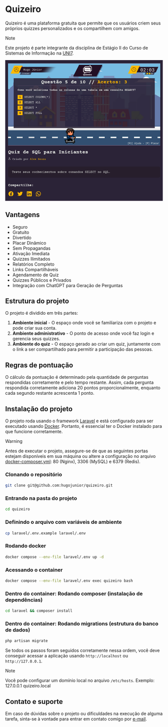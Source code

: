 # Quizeiro
Quizeiro é uma plataforma gratuita que permite que os usuários criem seus próprios quizzes personalizados e os compartilhem com amigos.

> [!NOTE]
> Este projeto é parte integrante da disciplina de Estágio II do Curso de Sistemas de Informação na [UNI7](https://www.uni7.edu.br/).

![Tela do Quiz de SQL](screen.png)

## Vantagens
- Seguro
- Gratuito
- Divertido
- Placar Dinâmico
- Sem Propagandas
- Ativação Imediata
- Quizzes Ilimitados
- Relatórios Completo
- Links Compartilháveis
- Agendamento de Quiz
- Quizzes Públicos e Privados
- Integração com ChatGPT para Geração de Perguntas

## Estrutura do projeto
O projeto é dividido em três partes:
1. **Ambiente inicial** - O espaço onde você se familiariza com o projeto e pode criar sua conta.
2. **Ambiente administrativo** - O ponto de acesso onde você faz login e gerencia seus quizzes.
3. **Ambiente do quiz** - O espaço gerado ao criar um quiz, juntamente com o link a ser compartilhado para permitir a participação das pessoas.

## Regras de pontuação
O cálculo da pontuação é determinado pela quantidade de perguntas respondidas corretamente e pelo tempo restante. Assim, cada pergunta respondida corretamente adiciona 20 pontos proporcionalmente, enquanto cada segundo restante acrescenta 1 ponto.

## Instalação do projeto
O projeto roda usando o framework [Laravel](https://laravel.com/) e está configurado para ser executado usando [Docker](https://docs.docker.com/get-docker/). Portanto, é essencial ter o Docker instalado para que funcione corretamente.

> [!WARNING]
> Antes de executar o projeto, assegure-se de que as seguintes portas estejam disponíveis em sua máquina ou altere a configuração no arquivo [docker-composer.yml](docker-compose.yml): 80 (Nginx), 3306 (MySQL) e 6379 (Redis).

### Clonando o repositório
```bash
git clone git@github.com:hugojunior/quizeiro.git
```
### Entrando na pasta do projeto
```bash
cd quizeiro
```
### Definindo o arquivo com variáveis de ambiente
```bash
cp laravel/.env.example laravel/.env
```
### Rodando docker
```bash
docker compose --env-file laravel/.env up -d
```
### Acessando o container
```bash
docker compose --env-file laravel/.env exec quizeiro bash
```
### Dentro do container: Rodando composer (instalação de dependências)
```bash
cd laravel && composer install
```
### Dentro do container: Rodando migrations (estrutura do banco de dados)
```bash
php artisan migrate
```
Se todos os passos foram seguidos corretamente nessa ordem, você deve conseguir acessar a aplicação usando `http://localhost` ou `http://127.0.0.1`.

> [!NOTE]
> Você pode configurar um domínio local no arquivo `/etc/hosts`. Exemplo: 127.0.0.1 quizeiro.local

## Contato e suporte
Em caso de dúvidas sobre o projeto ou dificuldades na execução de alguma tarefa, sinta-se à vontade para entrar em contato comigo por [e-mail](mailto:contato@hugojunior.com).
